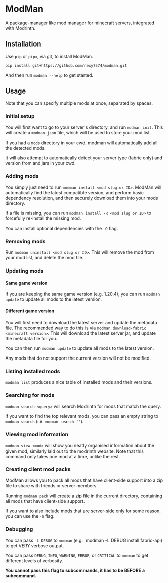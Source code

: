 # ModMan

A package-manager like mod manager for minecraft servers, integrated with Modrinth.

## Installation 

Use `pip` or `pipx`, via git, to install ModMan.
```bash
pip install git+https://github.com/nexy7574/modman.git
```

And then run `modman --help` to get started.


## Usage

Note that you can specify multiple mods at once, separated by spaces.

### Initial setup

You will first want to go to your server's directory, and run `modman init`.
This will create a `modman.json` file, which will be used to store your mod list.

If you had a `mods` directory in your cwd, modman will automatically add all the detected mods.

It will also attempt to automatically detect your server type (fabric only) and version from and jars in your cwd.

### Adding mods

You simply just need to run `modman install <mod slug or ID>`. ModMan will automatically find the latest compatible
version, and perform basic dependency resolution, and then securely download them into your mods directory.

If a file is missing, you can run `modman install -R <mod slug or ID>` to forcefully re-install the missing mod.

You can install optional dependencies with the `-O` flag.

### Removing mods

Run `modman uninstall <mod slug or ID>`. This will remove the mod from your mod list, and delete the mod file.

### Updating mods

#### Same game version

If you are keeping the same game version (e.g. 1.20.4), you can run `modman update` to update all mods to the latest
version.

#### Different game version

You will first need to download the latest server and update the metadata file. The recommended way to do this is via
`modman download-fabric <minecraft version>`. This will download the latest server jar, and update the metadata file
for you.

You can then run `modman update` to update all mods to the latest version.

Any mods that do not support the current version will not be modified.

### Listing installed mods

`modman list` produces a nice table of installed mods and their versions.

### Searching for mods

`modman search <query>` will search Modrinth for mods that match the query.

If you want to find the top relevant mods, you can pass an empty string to `modman search` (i.e. `modman search ''`).

### Viewing mod information

`modman view <mod>` will show you neatly organised information about the given mod, similarly laid out to the modrinth
website. Note that this command only takes one mod at a time, unlike the rest.

### Creating client mod packs

ModMan allows you to pack all mods that have client-side support into a zip file to share with friends or server
members.

Running `modman pack` will create a zip file in the current directory, containing all mods that have client-side
support.

If you want to also include mods that are server-side only for some reason, you can use the `-S` flag.

### Debugging

You can pass `-L DEBUG` to `modman` (e.g. `modman -L DEBUG install fabric-api) to get VERY verbose output.

You can pass `DEBUG`, `INFO`, `WARNING`, `ERROR`, or `CRITICAL` to `modman` to get different levels of verbosity.

**You cannot pass this flag to subcommands, it has to be BEFORE a subcommand.**
